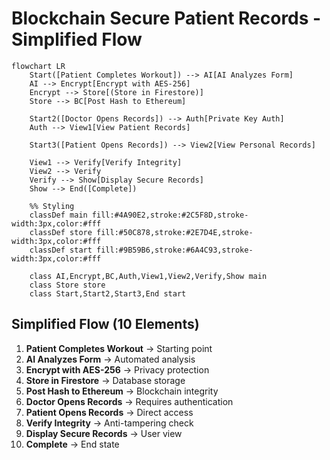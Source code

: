 # Blockchain Secure Patient Records - Simplified Flow

```mermaid
flowchart LR
    Start([Patient Completes Workout]) --> AI[AI Analyzes Form]
    AI --> Encrypt[Encrypt with AES-256]
    Encrypt --> Store[(Store in Firestore)]
    Store --> BC[Post Hash to Ethereum]
    
    Start2([Doctor Opens Records]) --> Auth[Private Key Auth]
    Auth --> View1[View Patient Records]
    
    Start3([Patient Opens Records]) --> View2[View Personal Records]
    
    View1 --> Verify[Verify Integrity]
    View2 --> Verify
    Verify --> Show[Display Secure Records]
    Show --> End([Complete])
    
    %% Styling
    classDef main fill:#4A90E2,stroke:#2C5F8D,stroke-width:3px,color:#fff
    classDef store fill:#50C878,stroke:#2E7D4E,stroke-width:3px,color:#fff
    classDef start fill:#9B59B6,stroke:#6A4C93,stroke-width:3px,color:#fff
    
    class AI,Encrypt,BC,Auth,View1,View2,Verify,Show main
    class Store store
    class Start,Start2,Start3,End start
```

## Simplified Flow (10 Elements)

1. **Patient Completes Workout** → Starting point
2. **AI Analyzes Form** → Automated analysis
3. **Encrypt with AES-256** → Privacy protection
4. **Store in Firestore** → Database storage
5. **Post Hash to Ethereum** → Blockchain integrity
6. **Doctor Opens Records** → Requires authentication
7. **Patient Opens Records** → Direct access
8. **Verify Integrity** → Anti-tampering check
9. **Display Secure Records** → User view
10. **Complete** → End state

